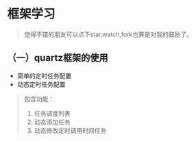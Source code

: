 # 框架学习


> 觉得不错的朋友可以点下star,watch,fork也算是对我的鼓励了。

## （一）quartz框架的使用
- 简单的定时任务配置
- 动态定时任务配置

> 包含功能：
> 1. 任务调度列表
> 2. 动态添加任务
> 3. 动态修改定时调用时间任务
